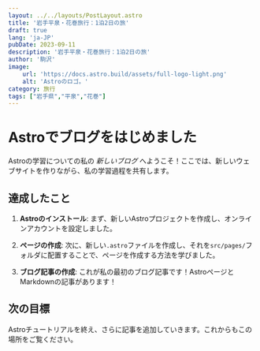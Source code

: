 ```yaml
---
layout: ../../layouts/PostLayout.astro
title: '岩手平泉・花巻旅行：1泊2日の旅'
draft: true
lang: 'ja-JP'
pubDate: 2023-09-11
description: '岩手平泉・花巻旅行：1泊2日の旅'
author: '駒沢'
image:
    url: 'https://docs.astro.build/assets/full-logo-light.png'
    alt: 'Astroのロゴ。'
category: 旅行
tags: ["岩手県","平泉","花巻"]
---
```

# Astroでブログをはじめました

Astroの学習についての私の _新しいブログ_ へようこそ！ここでは、新しいウェブサイトを作りながら、私の学習過程を共有します。

## 達成したこと

1. **Astroのインストール**: まず、新しいAstroプロジェクトを作成し、オンラインアカウントを設定しました。

2. **ページの作成**: 次に、新しい`.astro`ファイルを作成し、それを`src/pages/`フォルダに配置することで、ページを作成する方法を学びました。

3. **ブログ記事の作成**: これが私の最初のブログ記事です！AstroページとMarkdownの記事があります！

## 次の目標

Astroチュートリアルを終え、さらに記事を追加していきます。これからもこの場所をご覧ください。